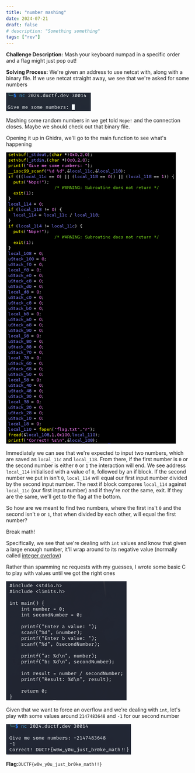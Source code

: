 ```yaml
---
title: "number mashing"
date: 2024-07-21
draft: false
# description: "Something something"
tags: ["rev"]
---
```


**Challenge Description:** Mash your keyboard numpad in a specific order and a flag might just pop out!



**Solving Process:** We're given an address to use netcat with, along with a binary file. If we use netcat straight away, we see that we're asked for some numbers

![Screenshot of web page](./Assets/nc_numbers.png) 

Mashing some random numbers in we get told `Nope!` and the connection closes. Maybe we should check out that binary file.

Opening it up in Ghidra, we'll go to the main function to see what's happening

![Ghidra decompile](./Assets/ghidra.png)

Immediately we can see that we're expected to input two numbers, which are saved as `local_11c` and `local_118`. From there, if the first number is `0` or the second number is either `0` or `1` the interaction will end. We see address `local_114` initialised with a value of `0`, followed by an if block. If the second number we put in isn't `0`, `local_114` will equal our first input number divided by the second input number. The next if block compares `local_114` against `local_11c` (our first input number) and if they're *not* the same, exit. If they are the same, we'll get to the flag at the bottom.

So how are we meant to find two numbers, where the first ins't `0` and the second isn't `0` or `1`, that when divided by each other, will equal the first number?

Break math!

Specifically, we see that we're dealing with `int` values and know that given a large enough number, it'll wrap around to its negative value (normally called [integer overlow](https://en.wikipedia.org/wiki/Integer_overflow))

Rather than spamming nc requests with my guesses, I wrote some basic C to play with values until we got the right ones

![Basic C program](./Assets/basic_c.png)

Given that we want to force an overflow and we're dealing with `int`, let's play with some values around `2147483648` and `-1` for our second number

![The math ain't mathing](./Assets/broken_math.png)

**Flag:**`DUCTF{w0w_y0u_just_br0ke_math!!}`